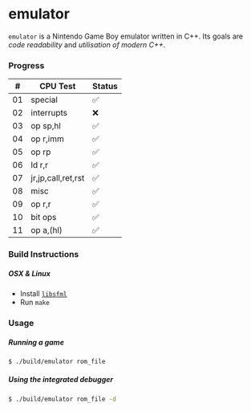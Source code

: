 # emulator

`emulator` is a Nintendo Game Boy emulator written in C++. Its goals are _code readability_ and _utilisation of modern C++_.

### Progress

| #   | CPU Test            | Status |
| --- | ---                 | ---    |
| 01  | special             | ✅      |
| 02  | interrupts          | ❌      |
| 03  | op sp,hl            | ✅      |
| 04  | op r,imm            | ✅      |
| 05  | op rp               | ✅      |
| 06  | ld r,r              | ✅      |
| 07  | jr,jp,call,ret,rst  | ✅      |
| 08  | misc                | ✅      |
| 09  | op r,r              | ✅      |
| 10  | bit ops             | ✅      |
| 11  | op a,(hl)           | ✅      |

### Build Instructions

##### OSX & Linux

- Install [`libsfml`][sfml]
- Run `make`

[sfml]: http://www.sfml-dev.org

### Usage

##### Running a game

```sh
$ ./build/emulator rom_file
```

##### Using the integrated debugger

```sh
$ ./build/emulator rom_file -d
```
